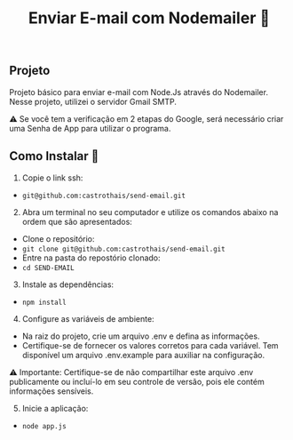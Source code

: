 <h1 align="center"> Enviar E-mail com Nodemailer 📧 </h1> <br>

## Projeto
<p>Projeto básico para enviar e-mail com Node.Js através do Nodemailer. Nesse projeto, utilizei o servidor Gmail SMTP. 
  
 ⚠️ Se você tem a verificação em 2 etapas do Google, será necessário criar uma Senha de App para utilizar o programa. 

## Como Instalar 🏃

1. Copie o link ssh: 
- `git@github.com:castrothais/send-email.git`


2. Abra um terminal no seu computador e utilize os comandos abaixo na ordem que são apresentados:
- Clone o repositório:
- `git clone git@github.com:castrothais/send-email.git`
- Entre na pasta do repostório clonado: 
- `cd SEND-EMAIL`

3. Instale as dependências:
- `npm install`

4. Configure as variáveis de ambiente:
- Na raiz do projeto, crie um arquivo .env e defina as informações. 
- Certifique-se de fornecer os valores corretos para cada variável. Tem disponível um arquivo .env.example para auxiliar na configuração.

⚠️ Importante: Certifique-se de não compartilhar este arquivo .env publicamente ou incluí-lo em seu controle de versão, pois ele contém informações sensíveis.
  
5. Inicie a aplicação:
- `node app.js`
